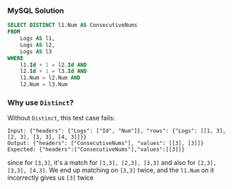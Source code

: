 ### MySQL Solution

```sql
SELECT DISTINCT l1.Num AS ConsecutiveNums
FROM
    Logs AS l1,
    Logs AS l2,
    Logs AS l3
WHERE
    l1.Id + 1 = l2.Id AND
    l2.Id + 1 = l3.Id AND
    l1.Num = l2.Num AND
    l2.Num = l3.Num
```

### Why use `Distinct`?

Without `Distinct`, this test case fails:

```
Input: {"headers": {"Logs": ["Id", "Num"]}, "rows": {"Logs": [[1, 3], [2, 3], [3, 3], [4, 3]]}}
Output: {"headers": ["ConsecutiveNums"], "values": [[3], [3]]}
Expected: {"headers":["ConsecutiveNums"],"values":[[3]]}
```

since for `[3,3]`, it's a match for `[1,3], [2,3], [3,3]` and also for `[2,3], [3,3], [4,3]`.  We end up matching on `[3,3]` twice, and the `l1.Num` on it incorrectly gives us `[3]` twice
